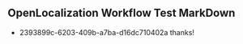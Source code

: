 ## OpenLocalization Workflow Test MarkDown
* 2393899c-6203-409b-a7ba-d16dc710402a thanks!

<!--HONumber=Aug16_HO4-->


